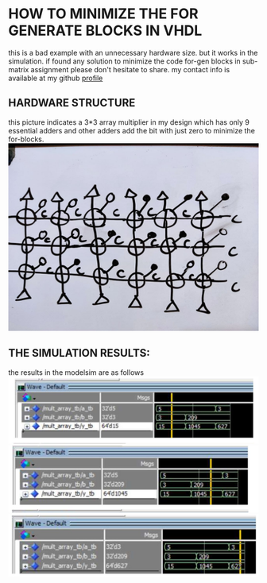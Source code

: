 # HOW TO MINIMIZE THE FOR GENERATE BLOCKS IN VHDL
this is a bad example with an unnecessary hardware size.
but it works in the simulation.
if found any solution to minimize the code for-gen blocks in sub-matrix assignment please don't hesitate to share. my contact info is available at my github [profile](https://github.com/ph504)

## HARDWARE STRUCTURE
this picture indicates a 3*3 array multiplier in my design which has only 9 essential adders and other adders add the bit with just zero to minimize the for-blocks.
![](./HARDWARE.jpg)

## THE SIMULATION RESULTS:
the results in the modelsim are as follows
![](./output1.JPG)
![](./output2.JPG)
![](./output3.JPG)
